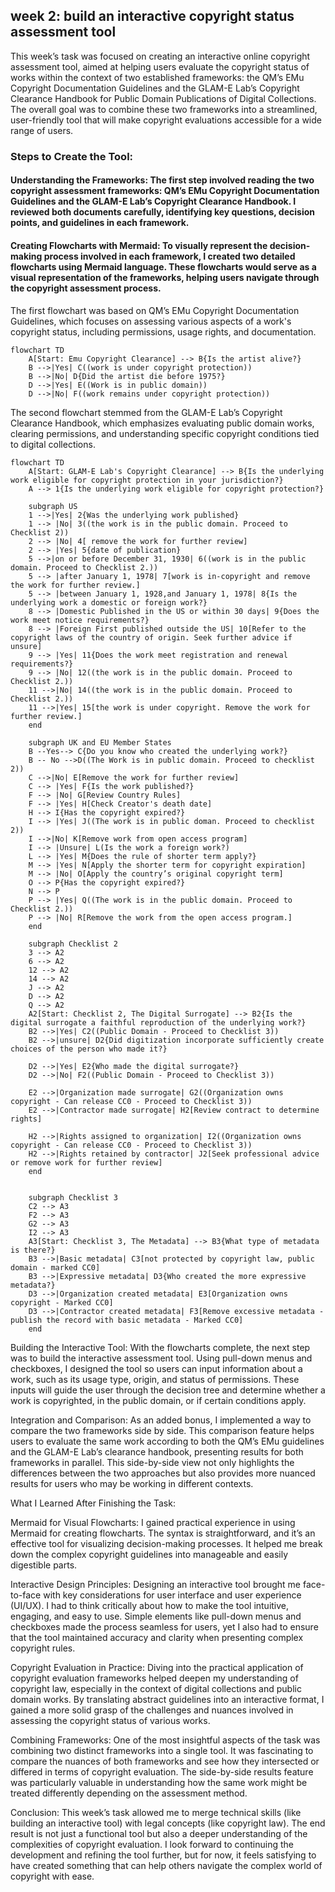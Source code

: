 

## **week 2: build an interactive copyright status assessment tool**

This week’s task was focused on creating an interactive online copyright assessment tool, aimed at helping users evaluate the copyright status of works within the context of two established frameworks: the QM’s EMu Copyright Documentation Guidelines and the GLAM-E Lab’s Copyright Clearance Handbook for Public Domain Publications of Digital Collections. The overall goal was to combine these two frameworks into a streamlined, user-friendly tool that will make copyright evaluations accessible for a wide range of users.

### Steps to Create the Tool:

#### Understanding the Frameworks: The first step involved reading the two copyright assessment frameworks: QM’s EMu Copyright Documentation Guidelines and the GLAM-E Lab’s Copyright Clearance Handbook. I reviewed both documents carefully, identifying key questions, decision points, and guidelines in each framework.

#### Creating Flowcharts with Mermaid: To visually represent the decision-making process involved in each framework, I created two detailed flowcharts using Mermaid language. These flowcharts would serve as a visual representation of the frameworks, helping users navigate through the copyright assessment process.

The first flowchart was based on QM’s EMu Copyright Documentation Guidelines, which focuses on assessing various aspects of a work's copyright status, including permissions, usage rights, and documentation.

```mermaid
flowchart TD
    A[Start: Emu Copyright Clearance] --> B{Is the artist alive?}
    B -->|Yes| C((work is under copyright protection))
    B -->|No| D{Did the artist die before 1975?}
    D -->|Yes| E((Work is in public domain))
    D -->|No| F((work remains under copyright protection))
  ```  


The second flowchart stemmed from the GLAM-E Lab’s Copyright Clearance Handbook, which emphasizes evaluating public domain works, clearing permissions, and understanding specific copyright conditions tied to digital collections.

```mermaid
flowchart TD
    A[Start: GLAM-E Lab's Copyright Clearance] --> B{Is the underlying work eligible for copyright protection in your jurisdiction?}
    A --> 1{Is the underlying work eligible for copyright protection?}

    subgraph US 
    1 -->|Yes| 2{Was the underlying work published}
    1 --> |No| 3((the work is in the public domain. Proceed to Checklist 2))
    2 --> |No| 4[ remove the work for further review]
    2 --> |Yes| 5{date of publication}
    5 -->|on or before December 31, 1930| 6((work is in the public domain. Proceed to Checklist 2.))
    5 --> |after January 1, 1978| 7[work is in-copyright and remove the work for further review.]
    5 --> |between January 1, 1928,and January 1, 1978| 8{Is the underlying work a domestic or foreign work?}
    8 --> |Domestic Published in the US or within 30 days| 9{Does the work meet notice requirements?}
    8 --> |Foreign First published outside the US| 10[Refer to the copyright laws of the country of origin. Seek further advice if unsure]
    9 --> |Yes| 11{Does the work meet registration and renewal requirements?}
    9 --> |No| 12((the work is in the public domain. Proceed to Checklist 2.))
    11 -->|No| 14((the work is in the public domain. Proceed to Checklist 2.))
    11 -->|Yes| 15[the work is under copyright. Remove the work for further review.]
    end

    subgraph UK and EU Member States 
    B --Yes--> C{Do you know who created the underlying work?}
    B -- No -->D((The Work is in public domain. Proceed to checklist 2))
    C -->|No| E[Remove the work for further review]
    C --> |Yes| F{Is the work published?}
    F --> |No| G[Review Country Rules]
    F --> |Yes| H[Check Creator's death date]
    H --> I{Has the copyright expired?}
    I --> |Yes| J((The work is in public doman. Proceed to checklist 2))
    I -->|No| K[Remove work from open access program]
    I --> |Unsure| L(Is the work a foreign work?)
    L --> |Yes| M{Does the rule of shorter term apply?}
    M --> |Yes| N[Apply the shorter term for copyright expiration] 
    M --> |No| O[Apply the country’s original copyright term]
    O --> P{Has the copyright expired?}
    N --> P
    P --> |Yes| Q((The work is in the public domain. Proceed to Checklist 2.))
    P --> |No| R[Remove the work from the open access program.]
    end

    subgraph Checklist 2
    3 --> A2
    6 --> A2
    12 --> A2
    14 --> A2
    J --> A2
    D --> A2
    Q --> A2
    A2[Start: Checklist 2, The Digital Surrogate] --> B2{Is the digital surrogate a faithful reproduction of the underlying work?}
    B2 -->|Yes| C2((Public Domain - Proceed to Checklist 3))
    B2 -->|unsure| D2{Did digitization incorporate sufficiently create choices of the person who made it?}
    
    D2 -->|Yes| E2{Who made the digital surrogate?}
    D2 -->|No| F2((Public Domain - Proceed to Checklist 3))
    
    E2 -->|Organization made surrogate| G2((Organization owns copyright - Can release CC0 - Proceed to Checklist 3))
    E2 -->|Contractor made surrogate| H2[Review contract to determine rights]

    H2 -->|Rights assigned to organization| I2((Organization owns copyright - Can release CC0 - Proceed to Checklist 3))
    H2 -->|Rights retained by contractor| J2[Seek professional advice or remove work for further review]
    end

    
    subgraph Checklist 3
    C2 --> A3
    F2 --> A3
    G2 --> A3
    I2 --> A3
    A3[Start: Checklist 3, The Metadata] --> B3{What type of metadata is there?}
    B3 -->|Basic metadata| C3[not protected by copyright law, public domain - marked CC0]
    B3 -->|Expressive metadata| D3{Who created the more expressive metadata?}
    D3 -->|Organization created metadata| E3[Organization owns copyright - Marked CC0]
    D3 -->|Contractor created metadata| F3[Remove excessive metadata - publish the record with basic metadata - Marked CC0]
    end

```


Building the Interactive Tool: With the flowcharts complete, the next step was to build the interactive assessment tool. Using pull-down menus and checkboxes, I designed the tool so users can input information about a work, such as its usage type, origin, and status of permissions. These inputs will guide the user through the decision tree and determine whether a work is copyrighted, in the public domain, or if certain conditions apply.

Integration and Comparison: As an added bonus, I implemented a way to compare the two frameworks side by side. This comparison feature helps users to evaluate the same work according to both the QM’s EMu guidelines and the GLAM-E Lab’s clearance handbook, presenting results for both frameworks in parallel. This side-by-side view not only highlights the differences between the two approaches but also provides more nuanced results for users who may be working in different contexts.

What I Learned After Finishing the Task:

Mermaid for Visual Flowcharts: I gained practical experience in using Mermaid for creating flowcharts. The syntax is straightforward, and it’s an effective tool for visualizing decision-making processes. It helped me break down the complex copyright guidelines into manageable and easily digestible parts.

Interactive Design Principles: Designing an interactive tool brought me face-to-face with key considerations for user interface and user experience (UI/UX). I had to think critically about how to make the tool intuitive, engaging, and easy to use. Simple elements like pull-down menus and checkboxes made the process seamless for users, yet I also had to ensure that the tool maintained accuracy and clarity when presenting complex copyright rules.

Copyright Evaluation in Practice: Diving into the practical application of copyright evaluation frameworks helped deepen my understanding of copyright law, especially in the context of digital collections and public domain works. By translating abstract guidelines into an interactive format, I gained a more solid grasp of the challenges and nuances involved in assessing the copyright status of various works.

Combining Frameworks: One of the most insightful aspects of the task was combining two distinct frameworks into a single tool. It was fascinating to compare the nuances of both frameworks and see how they intersected or differed in terms of copyright evaluation. The side-by-side results feature was particularly valuable in understanding how the same work might be treated differently depending on the assessment method.

Conclusion: This week’s task allowed me to merge technical skills (like building an interactive tool) with legal concepts (like copyright law). The end result is not just a functional tool but also a deeper understanding of the complexities of copyright evaluation. I look forward to continuing the development and refining the tool further, but for now, it feels satisfying to have created something that can help others navigate the complex world of copyright with ease.
